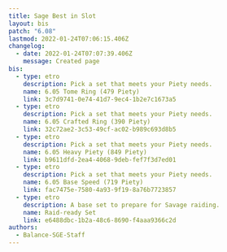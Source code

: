 ```yaml
---
title: Sage Best in Slot
layout: bis
patch: "6.08"
lastmod: 2022-01-24T07:06:15.406Z
changelog:
  - date: 2022-01-24T07:07:39.406Z
    message: Created page
bis:
  - type: etro
    description: Pick a set that meets your Piety needs.
    name: 6.05 Tome Ring (479 Piety)
    link: 3c7d9741-0e74-41d7-9ec4-1b2e7c1673a5
  - type: etro
    description: Pick a set that meets your Piety needs.
    name: 6.05 Crafted Ring (390 Piety)
    link: 32c72ae2-3c53-49cf-ac02-b989c693d8b5
  - type: etro
    description: Pick a set that meets your Piety needs.
    name: 6.05 Heavy Piety (849 Piety)
    link: b9611dfd-2ea4-4068-9deb-fef7f3d7ed01
  - type: etro
    description: Pick a set that meets your Piety needs.
    name: 6.05 Base Speed (719 Piety)
    link: fac7475e-7580-4a93-9f19-8a76b7723857
  - type: etro
    description: A base set to prepare for Savage raiding.
    name: Raid-ready Set
    link: e6488dbc-1b2a-48c6-8690-f4aaa9366c2d
authors:
  - Balance-SGE-Staff
---
```

